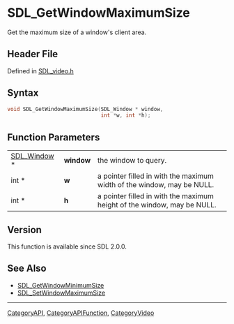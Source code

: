 # SDL_GetWindowMaximumSize

Get the maximum size of a window's client area.

## Header File

Defined in [SDL_video.h](https://github.com/libsdl-org/SDL/blob/SDL2/include/SDL_video.h)

## Syntax

```c
void SDL_GetWindowMaximumSize(SDL_Window * window,
                              int *w, int *h);
```

## Function Parameters

|                            |            |                                                                         |
| -------------------------- | ---------- | ----------------------------------------------------------------------- |
| [SDL_Window](SDL_Window) * | **window** | the window to query.                                                    |
| int *                      | **w**      | a pointer filled in with the maximum width of the window, may be NULL.  |
| int *                      | **h**      | a pointer filled in with the maximum height of the window, may be NULL. |

## Version

This function is available since SDL 2.0.0.

## See Also

- [SDL_GetWindowMinimumSize](SDL_GetWindowMinimumSize)
- [SDL_SetWindowMaximumSize](SDL_SetWindowMaximumSize)

----
[CategoryAPI](CategoryAPI), [CategoryAPIFunction](CategoryAPIFunction), [CategoryVideo](CategoryVideo)

